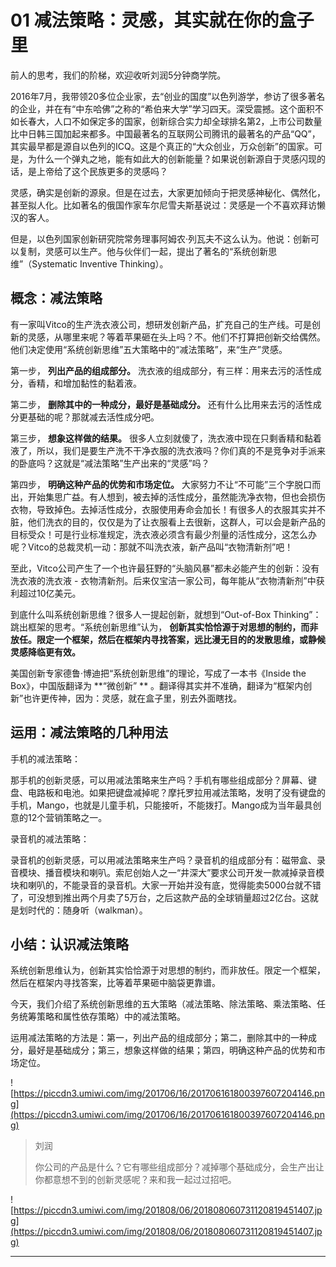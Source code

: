 # 01 减法策略：灵感，其实就在你的盒子里

前人的思考，我们的阶梯，欢迎收听刘润5分钟商学院。

2016年7月，我带领20多位企业家，去“创业的国度”以色列游学，参访了很多著名的企业，并在有“中东哈佛”之称的“希伯来大学”学习四天。深受震撼。这个面积不如长春大，人口不如保定多的国家，创新综合实力却全球排名第2，上市公司数量比中日韩三国加起来都多。中国最著名的互联网公司腾讯的最著名的产品“QQ”，其实最早都是源自以色列的ICQ。这是个真正的“大众创业，万众创新”的国家。可是，为什么一个弹丸之地，能有如此大的创新能量？如果说创新源自于灵感闪现的话，是上帝给了这个民族更多的灵感吗？

灵感，确实是创新的源泉。但是在过去，大家更加倾向于把灵感神秘化、偶然化，甚至拟人化。比如著名的俄国作家车尔尼雪夫斯基说过：灵感是一个不喜欢拜访懒汉的客人。

但是，以色列国家创新研究院常务理事阿姆农·列瓦夫不这么认为。他说：创新可以复制，灵感可以生产。他与伙伴们一起，提出了著名的“系统创新思维”（Systematic Inventive Thinking）。

## 概念：减法策略

有一家叫Vitco的生产洗衣液公司，想研发创新产品，扩充自己的生产线。可是创新的灵感，从哪里来呢？等着苹果砸在头上吗？不。他们不打算把创新交给偶然。他们决定使用“系统创新思维”五大策略中的“减法策略”，来“生产”灵感。

第一步， **列出产品的组成部分。** 洗衣液的组成部分，有三样：用来去污的活性成分，香精，和增加黏性的黏着液。

第二步， **删除其中的一种成分，最好是基础成分。** 还有什么比用来去污的活性成分更基础的呢？那就减去活性成分吧。

第三步， **想象这样做的结果。** 很多人立刻就傻了，洗衣液中现在只剩香精和黏着液了，所以，我们是要生产洗不干净衣服的洗衣液吗？你们真的不是竞争对手派来的卧底吗？这就是“减法策略”生产出来的“灵感”吗？

第四步， **明确这种产品的优势和市场定位。** 大家努力不让“不可能”三个字脱口而出，开始集思广益。有人想到，被去掉的活性成分，虽然能洗净衣物，但也会损伤衣物，导致掉色。去掉活性成分，衣服使用寿命会加长！有很多人的衣服其实并不脏，他们洗衣的目的，仅仅是为了让衣服看上去很新，这群人，可以会是新产品的目标受众！可是行业标准规定，洗衣液必须含有最少剂量的活性成分，这怎么办呢？Vitco的总裁灵机一动：那就不叫洗衣液，新产品叫“衣物清新剂”吧！

至此，Vitco公司产生了一个也许最狂野的“头脑风暴”都未必能产生的创新：没有洗衣液的洗衣液 - 衣物清新剂。后来仅宝洁一家公司，每年能从“衣物清新剂”中获利超过10亿美元。

到底什么叫系统创新思维？很多人一提起创新，就想到“Out-of-Box Thinking”：跳出框架的思考。“系统创新思维”认为， **创新其实恰恰源于对思想的制约，而非放任。限定一个框架，然后在框架内寻找答案，远比漫无目的的发散思维，或静候灵感降临更有效。**

美国创新专家德鲁·博迪把“系统创新思维”的理论，写成了一本书《Inside the Box》，中国版翻译为 **“微创新” ** 。翻译得其实并不准确，翻译为“框架内创新”也许更传神，因为：灵感，就在盒子里，别去外面瞎找。

## 运用：减法策略的几种用法

手机的减法策略：

那手机的创新灵感，可以用减法策略来生产吗？手机有哪些组成部分？屏幕、键盘、电路板和电池。如果把键盘减掉呢？摩托罗拉用减法策略，发明了没有键盘的手机，Mango，也就是儿童手机，只能接听，不能拨打。Mango成为当年最具创意的12个营销策略之一。

录音机的减法策略：

录音机的创新灵感，可以用减法策略来生产吗？录音机的组成部分有：磁带盒、录音模块、播音模块和喇叭。索尼创始人之一“井深大”要求公司开发一款减掉录音模块和喇叭的，不能录音的录音机。大家一开始并没有底，觉得能卖5000台就不错了，可没想到推出两个月卖了5万台，之后这款产品的全球销量超过2亿台。这就是划时代的：随身听（walkman）。

## 小结：认识减法策略

系统创新思维认为，创新其实恰恰源于对思想的制约，而非放任。限定一个框架，然后在框架内寻找答案，比等着苹果砸中脑袋更靠谱。

今天，我们介绍了系统创新思维的五大策略（减法策略、除法策略、乘法策略、任务统筹策略和属性依存策略）中的减法策略。

运用减法策略的方法是：第一，列出产品的组成部分；第二，删除其中的一种成分，最好是基础成分；第三，想象这样做的结果；第四，明确这种产品的优势和市场定位。

![https://piccdn3.umiwi.com/img/201706/16/201706161800397607204146.png](https://piccdn3.umiwi.com/img/201706/16/201706161800397607204146.png)

> 刘润
> 
> 你公司的产品是什么？它有哪些组成部分？减掉哪个基础成分，会生产出让你都意想不到的创新灵感呢？来和我一起过过招吧。

![https://piccdn3.umiwi.com/img/201808/06/201808060731120819451407.jpg](https://piccdn3.umiwi.com/img/201808/06/201808060731120819451407.jpg)

---
